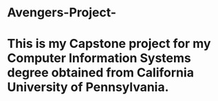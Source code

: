 # Avengers-Project-
# This is my Capstone project for my Computer Information Systems degree obtained from California University of Pennsylvania.
